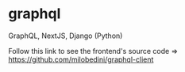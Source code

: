 # graphql
GraphQL, NextJS, Django (Python)

Follow this link to see the frontend's source code => https://github.com/milobedini/graphql-client

